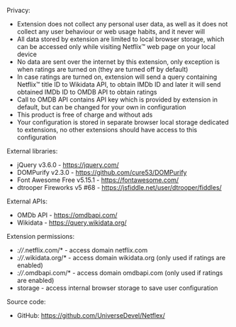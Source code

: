 Privacy:

- Extension does not collect any personal user data, as well as it does not collect any user behaviour or web usage habits, and it never will
- All data stored by extension are limited to local browser storage, which can be accessed only while visiting Netflix™ web page on your local device
- No data are sent over the internet by this extension, only exception is when ratings are turned on (they are turned off by default)
- In case ratings are turned on, extension will send a query containing Netflix™ title ID to Wikidata API, to obtain IMDb ID and later it will send obtained IMDb ID to OMDB API to obtain ratings
- Call to OMDB API contains API key which is provided by extension in default, but can be changed for your own in configuration
- This product is free of charge and without ads
- Your configuration is stored in separate browser local storage dedicated to extensions, no other extensions should have access to this configuration

External libraries:

- jQuery v3.6.0 - https://jquery.com/
- DOMPurify v2.3.0 - https://github.com/cure53/DOMPurify
- Font Awesome Free v5.15.1 - https://fontawesome.com/
- dtrooper Fireworks v5 #68 - https://jsfiddle.net/user/dtrooper/fiddles/

External APIs:

- OMDb API - https://omdbapi.com/
- Wikidata - https://query.wikidata.org/

Extension permissions:

- *://*.netflix.com/* - access domain netflix.com
- *://*.wikidata.org/* - access domain wikidata.org (only used if ratings are enabled)
- *://*.omdbapi.com/* - access domain omdbapi.com (only used if ratings are enabled)
- storage - access internal browser storage to save user configuration

Source code:

- GitHub: https://github.com/UniverseDevel/Netflex/
